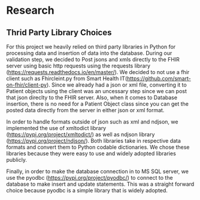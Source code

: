 # Research
## Thrid Party Library Choices 

For this project we heavily relied on third party libraries in Python for processing data and insertion of data into the database. 
During our validation step, we decided to Post jsons and xmls directly to the FHIR server using basic http requests
using the requests library (https://requests.readthedocs.io/en/master/). We decided to not use a fhir client such as 
Fhircleint.py from Smart Health IT(https://github.com/smart-on-fhir/client-py). Since we already had a json or xml file, 
converting it to Patient objects using the client was an uncessary step since we can post that json direclty to the FHIR server. 
Also, when it comes to Database insertion, there is no need for a Patient Object class since you can get the posted data directly 
from the server in either json or xml format.

In order to handle formats outside of json such as xml and ndjson, we implemented the use of 
xmltodict library (https://pypi.org/project/xmltodict/) as well as ndjson library (https://pypi.org/project/ndjson/).
Both libraries take in respective data formats and convert them to Python codable dictionaries. We chose these libraries
because they were easy to use and widely adopted libraries publicly.  

Finally, in order to make the database connection in to MS SQL server, we use the pyodbc (https://pypi.org/project/pyodbc/)
to connect to the database to make insert and update statements. This was a straight forward choice because pyodbc is a 
simple library that is widely adopted. 